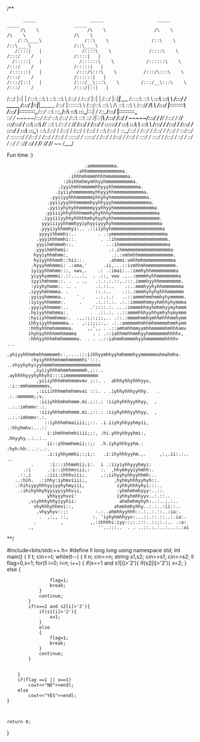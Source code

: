 
/**

          _____                    _____                    _____                    _____                    _____
         /\    \                  /\    \                  /\    \                  /\    \                  /\    \
        /::\____\                /::\    \                /::\    \                /::\____\                /::\____\
       /::::|   |               /::::\    \              /::::\    \              /:::/    /               /::::|   |
      /:::::|   |              /::::::\    \            /::::::\    \            /:::/    /               /:::::|   |
     /::::::|   |             /:::/\:::\    \          /:::/\:::\    \          /:::/    /               /::::::|   |
    /:::/|::|   |            /:::/__\:::\    \        /:::/__\:::\    \        /:::/    /               /:::/|::|   |
   /:::/ |::|   |           /::::\   \:::\    \       \:::\   \:::\    \      /:::/    /               /:::/ |::|   |
  /:::/  |::|___|______    /::::::\   \:::\    \    ___\:::\   \:::\    \    /:::/    /      _____    /:::/  |::|___|______
 /:::/   |::::::::\    \  /:::/\:::\   \:::\    \  /\   \:::\   \:::\    \  /:::/____/      /\    \  /:::/   |::::::::\    \
/:::/    |:::::::::\____\/:::/  \:::\   \:::\____\/::\   \:::\   \:::\____\|:::|    /      /::\____\/:::/    |:::::::::\____\
\::/    / ~~~~~/:::/    /\::/    \:::\  /:::/    /\:::\   \:::\   \::/    /|:::|____\     /:::/    /\::/    / ~~~~~/:::/    /
 \/____/      /:::/    /  \/____/ \:::\/:::/    /  \:::\   \:::\   \/____/  \:::\    \   /:::/    /  \/____/      /:::/    /
             /:::/    /            \::::::/    /    \:::\   \:::\    \       \:::\    \ /:::/    /               /:::/    /
            /:::/    /              \::::/    /      \:::\   \:::\____\       \:::\    /:::/    /               /:::/    /
           /:::/    /               /:::/    /        \:::\  /:::/    /        \:::\__/:::/    /               /:::/    /
          /:::/    /               /:::/    /          \:::\/:::/    /          \::::::::/    /               /:::/    /
         /:::/    /               /:::/    /            \::::::/    /            \::::::/    /               /:::/    /
        /:::/    /               /:::/    /              \::::/    /              \::::/    /               /:::/    /
        \::/    /                \::/    /                \::/    /                \::/____/                \::/    /
         \/____/                  \/____/                  \/____/                  ~~                       \/____/






Fun time :)

                                 .ammmmmmmmma.
                             .:ahhmmmmmmmmmmmmma.
                           .ihhhmhmmmhhhhmmmmmmmma.
                         :ihihhmhmymhhyyhmmmmmmmmmma.
                       .iyyihmhhmmmmmhhyyyhhmmmmmmmmma.
                      .iyiiyhmmmmmmmyhhyyyhhmmmmmmmmmmma.
                    .yyiiyyhhhmmmmmmyhhyhyhmmmmmmmmmmmmma.
                   .yyiiyyyhhhmmmmmhyyhhyyyhmmmmmmmmmmmmma.
                   .yyiiyhyhyhhmmmmmyyyhhyyhmmmmmmmmmmmmmmma
                  .yyiiiyhhyhhhhmmmhyhyhhhyhmmmmmmmmmmmmmmmma
                 .iyyiiiyyhhyhhhhhmhyhyyhyhhmmmmmmmmmmmmmmmmm.
                 yyyiiiyyhhmmhyyiyhyyiyyyhyhmmmmmmmmmmmmmmmmma
                .yyyiiyhhmmhyi:.. .::iiyhyhmmmmmmmmmmmmmmmmmmma
                yyyyihhmmhi:..        . .:ymmmmmmmmmmmmmmmmmmmma
               .yyyihhhmmhi::.         . .:ihmmmmmmmmmmmmmmmmmmm.
               yyyihmhmmmh::.            ..:ihmmmmmmmmmmmmmmmmmma
              .yyyihmhhmmi:               .:.ihmmmmmmmmmmmmmmmmmma
              hyyiyhhmhmm:,                .:.:vmhmhhmmmmmmmmmmmmm.
              hyiyyhhhmmh::hii::.         .ahmmi:vmhhmhmmmmmmmmmmma
             .hyyyhmhmmmi: .:ama,'      .ii,...::ivmhhmhmmmmmmmmmmm.
             iyiyyhhmhmm:::, vwv,.    .: .:imai:..:immhyhhmmmmmmmmma
             yiyyhymmmmi:.::....:,  . .::, vwv .,..:mmmmhyhhmmmmmmmma
             iyyihmhmmm::. .  . .,   .:.:.:.::,.:::.immmhyyhhmmmmmmmm.
             :yiyhyhmmm:. .. .       .:.::..    .:..mmmhyyhyhhmmmmmmma
            .iyyyhmhmmma. .          ::.:..    .::.:mmmhyhyhyhhhmmmmmm
            .yyiyyhmmmma..    ' .    ..:.:.:   ..::ammmhmmhmmhyhymmmmm.
            :iyiyyhhmmmm:.     .     .:.::.:. .:.:immmmhmmyyhmhhyhymmma
            .yyyiyhhmmmm:..        .'::::.:. ...:immmmhhmyhmhmhyymyhmmm
            .hyiyyhhmhmma:.        .  .::.:. ..::ammmhhhyyhhymhyhymymmm
            :hyiiyhhmmhmma:.  .,,:;;:;;;,.. .::.:mmmmhmmhymhhmhhhmmhymm
            ihhyiyyhhmmmmma..   ,:;;;;;:,. .:.:ammmmmhmhhmhmmmmmhmmhymm
            :hhhyhhhmhmmmmma.     ,,',, . .::amhmhhmmyymhhmmmmmhmhhhamv
            ihyhyyhhhhmmhmmmma      . . .::iahhmmhhmmhyyhmmmmmmmhhhhv,
            :hhhyyhhhmhmhmmmmma.  . . ..::iahmmhmmmmhyyhmmmmmmmhhhhv    ...
            ,yhiyyhhhmhmhhmmmmmh:......:::iihhyymhhyyhmhmmmhyymmmmmmahmahmha.
             :hyiyhhhhmhmmhmmmmmhi':::.   ..vhyyhyhyiyyhmmmhmmmmmmmmmmmmmmmmm
              ,iyiiyhhhmhmmhmmmmmh,;::..   .ayhhhhyyyhyhhyhi:::iimmmmmmmmmmmm
               ,yiiiyhhhmhmhmmmvmv ;::. .  ahhhyhhyhhhyyv,  .:i::mmhmmmmmmmv,
               ,:iiiihhhmmhmhmmvai :::. . .iyhhyhhhyyhhy.   . .:.:mmmmmm;;v,
                :iiiyhhhmhmhmmm.mi.;::.: :iiyhyhhhyyhhyy,  , ..:.:imhmmv:.:.
                :iiiyhhhmhmhmmm.mi.;::.: :iiyhyhhhyyhhyy,  , ..:.:imhmmv:.:.
                  ::iyhhhmhmaiiii;;::. .i.iiyhyhhyyhmyii,     .:hhyhmhv:...::
                   i:ihmhhmhmhiiii;;:, :hi.yhhyhhyyhmi:,     .hhyyhy..:..:..
                   ii::yhhmmhmmii;:;:  .h.iyhyhhhyyhm.:     :hyh:hh:...:..:.
                   .i:iyhhymmhi;:;i;:   .i:ihyhhhyyhm.,.     ,:,.ii:.:..   ..
             .      :i:::ihhmmhii;i:.  i .:iiyiyhhyyyhmyi:
          .:i      .:i::ihhhmviii;:    :.  ,hhymhyyiyhmhh:.
        .::,i     .:iii:ihhhviii;.     ,:;iihyyhyhhyyhhmh:..
       ..:hih.  .:ihhy:iyhmviiii;,          ,hyhmyhhhyyhyh::.
       .:hihiyyyhhhyyiyyhyhmyiii,            iyhhyhhhyhyi:::..
        .:ihihyhhyhyyiyyiyhhvii,             :yhmhmhmhyyy:..::.
                   yhhyyyhvvi'               iyhhyhmhhyyv..:.::..
            ,viyhhhyhhyiyyhii:                ahmhmhmyhyh:..:..;.:..
              vhyhhhyhhmvi::,               ahmmhmhyhhy..:.:..:ii::..
               ,vhyyhyv::;:          -.:..ahmhhyyhhh::.:..:.::..:ia:.
                .  ,:,, ::,         :. 'iyhyhmhhyyv:...::.::.::..:.ia:.
              .         ,          ,,:ihhhhi:iyy::;:.:::..::;:.:.. .:a:
            .,                        ''..:::..  . . ..::.:.:..:...:.:ai

**/

#include<bits/stdc++.h>
#define ll long long
using namespace std;
int main()
{
    ll t;
    cin>>t;
    while(t--)
    {
        ll n;
        cin>>n;
        string s1,s2;
        cin>>s1;
        cin>>s2;
        ll flag=0,x=1;
        for(ll i=0; i<n; i++)
        {
            if(x==1 and s1[i]>'2'){
                if(s2[i]>'2'){
                    x=2;
                }
                else
                {

                    flag=1;
                    break;
                }
                continue;
            }
            if(x==2 and s2[i]>'2'){
                if(s1[i]>'2'){
                    x=1;
                }
                else
                {
                    flag=1;
                    break;
                }
                continue;
            }


        }
        if(flag ==1 || x==1)
            cout<<"NO"<<endl;
        else
            cout<<"YES"<<endl;
    }



    return 0;
}
